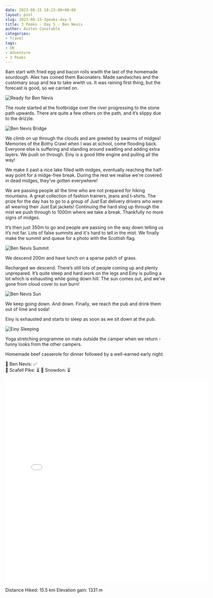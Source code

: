 ```yaml
---
date: 2023-08-15 18:23:00+00:00
layout: post
slug: 2023-08-15-3peaks-day-5
title: 3 Peaks - Day 5 - Ben Nevis
author: Austen Constable
categories:
- Travel
tags:
- UK
- Adventure
- 3 Peaks
---
```


8am start with fried egg and bacon rolls wwith the last of the homemade sourdough. Alex has coined them Baconaters. 
Made sandwiches and the customary soup and tea to take wwith us. It was raining first thing, but the forecast is good, so we carried on. 

![Ready for Ben Nevis](../images/2023/08/2023-08-15-IMG_2603.jpeg)

The route started at the footbridge over the river progressing to the stone path upwards. 
There are quite a few others on the path, and it’s slippy due to the drizzle. 

![Ben Nevis Bridge](../images/2023/08/2023-08-15-IMG_2608.jpeg)

We climb on up through the clouds and are greeted by swarms of midges! Memories of the Bothy Crawl when I was at school, come flooding back. 
Everyone else is suffering and standing around swatting and adding extra layers. We push on through. Einy is a good little engine and pulling all the way!
 
We make it past a nice lake filled with midges, eventually reaching the half-way point for a midge-free break. During the rest we realise we're covered in dead midges, they've gotten everywhere!

We are passing people all the time who are not prepared for hiking mountains. A great collection of fashion trainers, jeans and t-shirts. 
The prize for the day has to go to a group of Just Eat delivery drivers who were all wearing their Just Eat jackets!
Continuing the hard slog up through the mist we push through to 1000m where we take a break. Thankfully no more signs of midges. 

It’s then just 350m to go and people are passing on the way down telling us it’s not far. Lots of false summits and it's hard to tell in the mist. 
We finally make the summit and queue for a photo with the Scottish flag. 

![Ben Nevis Summit](../images/2023/08/2023-08-15-IMG_2625.jpeg)

We descend 200m and have lunch on a sparse patch of grass. 

Recharged we descend. There’s still lots of people coming up and plenty unprepared. 
It’s quite steep and hard work on the legs and Einy is pulling a lot which is exhausting while going down hill. 
The sun comes out, and we’ve gone from cloud cover to sun burn!

![Ben Nevis Sun](../images/2023/08/2023-08-15-IMG_2649.jpeg)

We keep going down. And down. 
Finally, we reach the pub and drink them out of lime and soda!

Einy is exhausted and starts to sleep as soon as we sit down at the pub.

![Einy Sleeping](../images/2023/08/2023-08-15-IMG_2652.jpeg)

Yoga stretching programme on mats outside the camper when we return - funny looks from the other campers. 

Homemade beef casserole for dinner followed by a well-earned early night. 

🏴󠁧󠁢󠁳󠁣󠁴󠁿 Ben Nevis: ✅  
🏴󠁧󠁢󠁥󠁮󠁧󠁿 Scafell Pike: ⏳
🏴󠁧󠁢󠁷󠁬󠁳󠁿 Snowdon: ⏳

<iframe src="../html/2023/08/2023-08-15-3peaks-day-5.html" width="640" height="640" style="border:none;" scrolling="no"></iframe>

Distance Hiked: 15.5 km
Elevation gain: 1331 m
